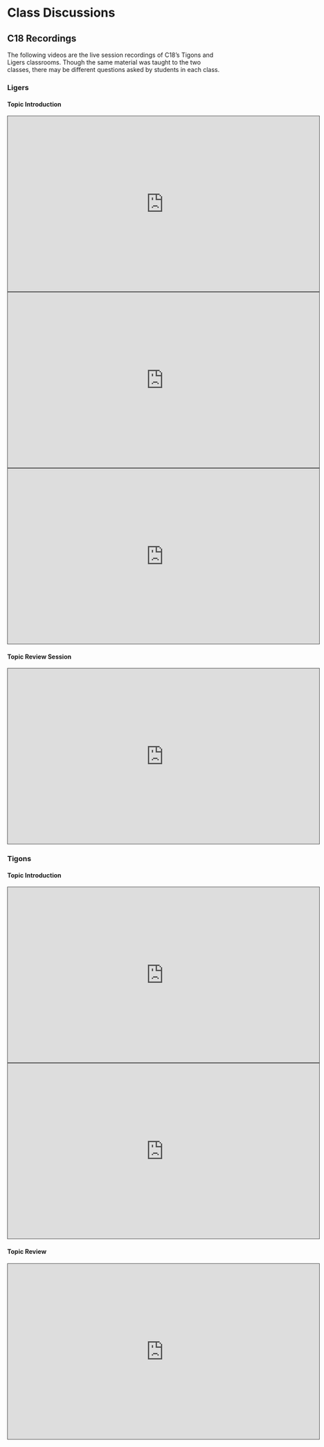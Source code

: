 # Class Discussions

## C18 Recordings
The following videos are the live session recordings of C18’s Tigons and Ligers classrooms. Though the same material was taught to the two classes, there may be different questions asked by students in each class.

### Ligers
#### Topic Introduction
<iframe src="https://adaacademy.hosted.panopto.com/Panopto/Pages/Embed.aspx?id=44255e04-e386-4a25-9846-aff80117fd51&autoplay=false&offerviewer=true&showtitle=true&showbrand=true&captions=true&interactivity=all" height="405" width="720" style="border: 1px solid #464646;" allowfullscreen allow="autoplay"></iframe>

<iframe src="https://adaacademy.hosted.panopto.com/Panopto/Pages/Embed.aspx?id=4c1d3d18-2e29-4f1d-a4e6-aff8013a94ee&autoplay=false&offerviewer=true&showtitle=true&showbrand=true&captions=true&interactivity=all" height="405" width="720" style="border: 1px solid #464646;" allowfullscreen allow="autoplay"></iframe>

<iframe src="https://adaacademy.hosted.panopto.com/Panopto/Pages/Embed.aspx?id=92eb7cca-3a77-4e8f-a656-aff8015091d5&autoplay=false&offerviewer=true&showtitle=true&showbrand=true&captions=true&interactivity=all" height="405" width="720" style="border: 1px solid #464646;" allowfullscreen allow="autoplay"></iframe>

#### Topic Review Session
<iframe src="https://adaacademy.hosted.panopto.com/Panopto/Pages/Embed.aspx?id=0b34ea51-a9cb-4f56-9647-b030012da959&autoplay=false&offerviewer=true&showtitle=true&showbrand=true&captions=true&interactivity=all" height="405" width="720" style="border: 1px solid #464646;" allowfullscreen allow="autoplay"></iframe>

### Tigons
#### Topic Introduction
<iframe src="https://adaacademy.hosted.panopto.com/Panopto/Pages/Embed.aspx?id=467f8458-b9c8-442c-8134-afff0157ac14&autoplay=false&offerviewer=true&showtitle=true&showbrand=true&captions=true&interactivity=all" height="405" width="720" style="border: 1px solid #464646;" allowfullscreen allow="autoplay"></iframe>

<iframe src="https://adaacademy.hosted.panopto.com/Panopto/Pages/Embed.aspx?id=c130b988-b8fc-4a04-9496-afff01796264&autoplay=false&offerviewer=true&showtitle=true&showbrand=true&captions=true&interactivity=all" height="405" width="720" style="border: 1px solid #464646;" allowfullscreen allow="autoplay"></iframe>

#### Topic Review
<iframe src="https://adaacademy.hosted.panopto.com/Panopto/Pages/Embed.aspx?id=6597cb39-c831-4cbf-920f-b03e01708825&autoplay=false&offerviewer=true&showtitle=true&showbrand=true&captions=true&interactivity=all" height="405" width="720" style="border: 1px solid #464646;" allowfullscreen allow="autoplay"></iframe>
